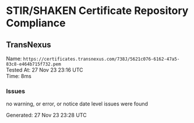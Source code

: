 # STIR/SHAKEN Certificate Repository Compliance

## TransNexus

Name: `https://certificates.transnexus.com/738J/5621c076-6162-47a5-83c8-e464b715f732.pem`\
Tested At: 27 Nov 23 23:16 UTC\
Time: 8ms

### Issues

no warning, or error, or notice date level issues were found

Generated: 27 Nov 23 23:28 UTC